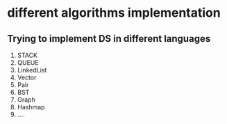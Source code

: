 # different algorithms implementation 

__Trying to implement DS in different languages__
---
1. STACK
2. QUEUE
3. LinkedList
4. Vector
5. Pair
7. BST
8. Graph
9. Hashmap
10. ....


